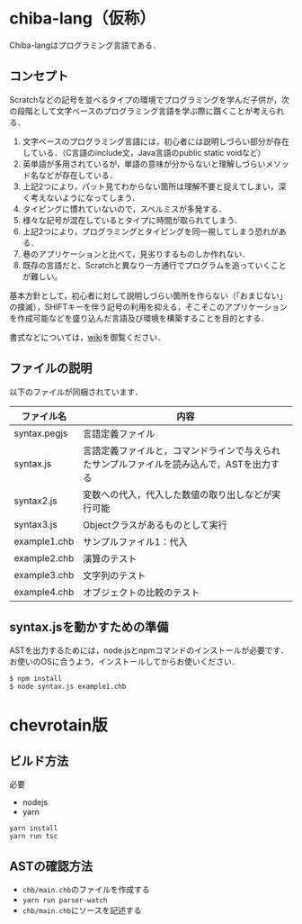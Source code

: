 # chiba-lang（仮称）

Chiba-langはプログラミング言語である．

## コンセプト

Scratchなどの記号を並べるタイプの環境でプログラミングを学んだ子供が，次の段階として文字ベースのプログラミング言語を学ぶ際に躓くことが考えられる．

1. 文字ベースのプログラミング言語には，初心者には説明しづらい部分が存在している．（C言語のinclude文，Java言語のpublic static voidなど）
1. 英単語が多用されているが，単語の意味が分からないと理解しづらいメソッド名などが存在している．
1. 上記2つにより，パット見てわからない箇所は理解不要と捉えてしまい，深く考えないようになってしまう．
1. タイピングに慣れていないので，スペルミスが多発する．
1. 様々な記号が混在しているとタイプに時間が取られてしまう．
1. 上記2つにより，プログラミングとタイピングを同一視してしまう恐れがある．
1. 巷のアプリケーションと比べて，見劣りするものしか作れない．
1. 既存の言語だと、Scratchと異なり一方通行でプログラムを追っていくことが難しい。

基本方針として，初心者に対して説明しづらい箇所を作らない（「おまじない」の撲滅），SHIFTキーを伴う記号の利用を抑える，そこそこのアプリケーションを作成可能などを盛り込んだ言語及び環境を構築することを目的とする．

書式などについては，[wiki](https://github.com/sudalab/chiba-lang/wiki)を御覧ください．

## ファイルの説明

以下のファイルが同梱されています．

ファイル名 | 内容
-|-
syntax.pegjs | 言語定義ファイル
syntax.js | 言語定義ファイルと，コマンドラインで与えられたサンプルファイルを読み込んで，ASTを出力する
syntax2.js | 変数への代入，代入した数値の取り出しなどが実行可能
syntax3.js | Objectクラスがあるものとして実行
example1.chb | サンプルファイル1：代入
example2.chb | 演算のテスト
example3.chb | 文字列のテスト
example4.chb | オブジェクトの比較のテスト

## syntax.jsを動かすための準備

ASTを出力するためには，node.jsとnpmコマンドのインストールが必要です．
お使いのOSに合うよう，インストールしてからお使いください．

```
$ npm install
$ node syntax.js example1.chb
```


# chevrotain版

## ビルド方法
必要

- nodejs
- yarn

```
yarn install
yarn run tsc
```

## ASTの確認方法
- `chb/main.chb`のファイルを作成する
- `yarn run parser-watch`
- `chb/main.chb`にソースを記述する